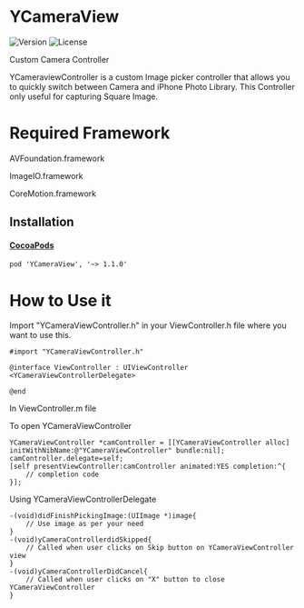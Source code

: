 YCameraView
===========

![Version](https://img.shields.io/badge/pod-v1.1.0-green.svg) ![License](http://img.shields.io/badge/license-MIT-orange.png)

Custom Camera Controller

YCameraviewController is a custom Image picker controller that allows you to quickly switch between Camera and iPhone Photo Library.
This Controller only useful for capturing Square Image.

Required Framework
==================

AVFoundation.framework

ImageIO.framework

CoreMotion.framework

## Installation

#### [CocoaPods](http://cocoapods.org)

```objc
pod 'YCameraView', '~> 1.1.0'
````

How to Use it
=============

Import "YCameraViewController.h" in your ViewController.h file where you want to use this.
```objc
#import "YCameraViewController.h"

@interface ViewController : UIViewController <YCameraViewControllerDelegate>

@end
```
In ViewController.m file

To open YCameraViewController
```objc
YCameraViewController *camController = [[YCameraViewController alloc] initWithNibName:@"YCameraViewController" bundle:nil];
camController.delegate=self;
[self presentViewController:camController animated:YES completion:^{
    // completion code
}];
```
Using YCameraViewControllerDelegate
```objc
-(void)didFinishPickingImage:(UIImage *)image{
    // Use image as per your need
}
-(void)yCameraControllerdidSkipped{
    // Called when user clicks on Skip button on YCameraViewController view
}
-(void)yCameraControllerDidCancel{
    // Called when user clicks on "X" button to close YCameraViewController
}
```
